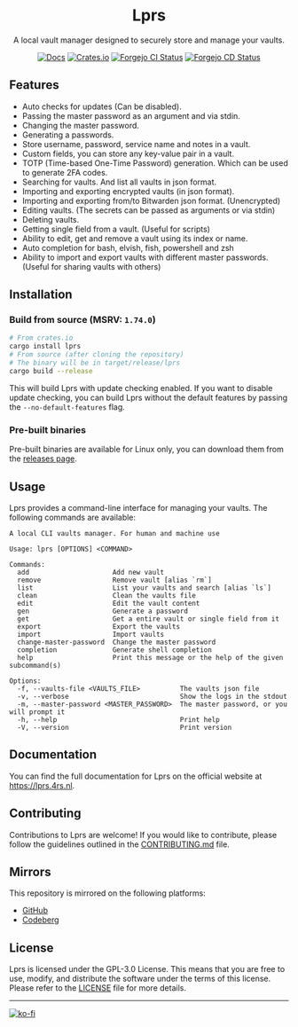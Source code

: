 
<div align="center">

# Lprs
A local vault manager designed to securely store and manage your vaults.

[![Docs](https://img.shields.io/badge/docs-lprs.4rs.nl-purple)](https://lprs.4rs.nl)
[![Crates.io](https://img.shields.io/crates/v/lprs?color=orange)](https://crates.io/crates/lprs)
[![Forgejo CI Status](https://git.4rs.nl/awiteb/lprs/badges/workflows/ci.yml/badge.svg)](https://git.4rs.nl/awiteb/lprs)
[![Forgejo CD Status](https://git.4rs.nl/awiteb/lprs/badges/workflows/cd.yml/badge.svg)](https://git.4rs.nl/awiteb/lprs)

</div>

## Features
- Auto checks for updates (Can be disabled).
- Passing the master password as an argument and via stdin.
- Changing the master password.
- Generating a passwords.
- Store username, password, service name and notes in a vault.
- Custom fields, you can store any key-value pair in a vault.
- TOTP (Time-based One-Time Password) generation. Which can be used to generate
  2FA codes.
- Searching for vaults. And list all vaults in json format.
- Importing and exporting encrypted vaults (in json format).
- Importing and exporting from/to Bitwarden json format. (Unencrypted)
- Editing vaults. (The secrets can be passed as arguments or via stdin)
- Deleting vaults.
- Getting single field from a vault. (Useful for scripts)
- Ability to edit, get and remove a vault using its index or name.
- Auto completion for bash, elvish, fish, powershell and zsh
- Ability to import and export vaults with different master passwords. (Useful
  for sharing vaults with others)

## Installation

### Build from source (MSRV: `1.74.0`)
```bash
# From crates.io
cargo install lprs 
# From source (after cloning the repository)
# The binary will be in target/release/lprs
cargo build --release
```

This will build Lprs with update checking enabled. If you want to disable update checking, you can build Lprs without the default features by passing the `--no-default-features` flag.

### Pre-built binaries
Pre-built binaries are available for Linux only, you can download them from the [releases page](https://git.4rs.nl/awiteb/lprs/releases/latest).

## Usage

Lprs provides a command-line interface for managing your vaults. The following commands are available:

```
A local CLI vaults manager. For human and machine use

Usage: lprs [OPTIONS] <COMMAND>

Commands:
  add                     Add new vault
  remove                  Remove vault [alias `rm`]
  list                    List your vaults and search [alias `ls`]
  clean                   Clean the vaults file
  edit                    Edit the vault content
  gen                     Generate a password
  get                     Get a entire vault or single field from it
  export                  Export the vaults
  import                  Import vaults
  change-master-password  Change the master password
  completion              Generate shell completion
  help                    Print this message or the help of the given subcommand(s)

Options:
  -f, --vaults-file <VAULTS_FILE>          The vaults json file
  -v, --verbose                            Show the logs in the stdout
  -m, --master-password <MASTER_PASSWORD>  The master password, or you will prompt it
  -h, --help                               Print help
  -V, --version                            Print version
```

## Documentation
You can find the full documentation for Lprs on the official website at https://lprs.4rs.nl.

## Contributing

Contributions to Lprs are welcome! If you would like to contribute, please follow the guidelines outlined in the [CONTRIBUTING.md](CONTRIBUTING.md) file.

## Mirrors
This repository is mirrored on the following platforms:
- [GitHub](https://github.com/TheAwiteb/lprs)
- [Codeberg](https://codeberg.org/awiteb/lprs)

## License

Lprs is licensed under the GPL-3.0 License. This means that you are free to use, modify, and distribute the software under the terms of this license. Please refer to the [LICENSE](LICENSE) file for more details.

---

[![ko-fi](https://ko-fi.com/img/githubbutton_sm.svg)](https://ko-fi.com/awiteb)

